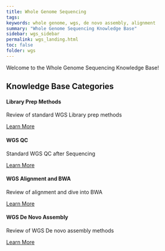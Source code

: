 ```yaml
---
title: Whole Genome Sequencing
tags: 
keywords: whole genome, wgs, de novo assembly, alignment
summary: "Whole Genome Sequencing Knowledge Base"
sidebar: wgs_sidebar
permalink: wgs_landing.html
toc: false
folder: wgs
---
```

 
 Welcome to the Whole Genome Sequencing Knowledge Base!

<div class="row">
         <div class="col-lg-12">
             <h2 class="page-header">Knowledge Base Categories</h2>
         </div>
         <div class="col-md-3 col-sm-6">
             <div class="panel panel-default text-center">
                 <div class="panel-heading">
                     <span class="fa-stack fa-5x">
                           <i class="fa fa-circle fa-stack-2x text-primary"></i>
                           <i class="fa fa-scissors fa-stack-1x fa-inverse"></i>
                     </span>
                 </div>
                 <div class="panel-body">
                     <h4>Library Prep Methods</h4>
                     <p>Review of standard WGS Library prep methods</p>
                     <a href="wgs_library.html" class="btn btn-primary">Learn More</a>
                 </div>
             </div>
         </div>
         <div class="col-md-3 col-sm-6">
             <div class="panel panel-default text-center">
                 <div class="panel-heading">
                     <span class="fa-stack fa-5x">
                           <i class="fa fa-circle fa-stack-2x text-primary"></i>
                           <i class="fa fa-heartbeat fa-stack-1x fa-inverse"></i>
                     </span>
                 </div>
                 <div class="panel-body">
                     <h4>WGS QC</h4>
                     <p>Standard WGS QC after Sequencing</p>
                     <a href="wgs_qc.html" class="btn btn-primary">Learn More</a>
                 </div>
             </div>
         </div>
         <div class="col-md-3 col-sm-6">
             <div class="panel panel-default text-center">
                 <div class="panel-heading">
                     <span class="fa-stack fa-5x">
                           <i class="fa fa-circle fa-stack-2x text-primary"></i>
                           <i class="fa fa-map fa-stack-1x fa-inverse"></i>
                     </span>
                 </div>
                 <div class="panel-body">
                     <h4>WGS Alignment and BWA</h4>
                     <p>Review of alignment and dive into BWA</p>
                     <a href="wgs_bwa.html" class="btn btn-primary">Learn More</a>
                 </div>
             </div>
         </div>
         <div class="col-md-3 col-sm-6">
             <div class="panel panel-default text-center">
                 <div class="panel-heading">
                     <span class="fa-stack fa-5x">
                           <i class="fa fa-circle fa-stack-2x text-primary"></i>
                           <i class="fa fa-key fa-stack-1x fa-inverse"></i>
                     </span>
                 </div>
                 <div class="panel-body">
                     <h4>WGS De Novo Assembly</h4>
                     <p>Review of WGS De novo assembly methods</p>
                     <a href="tag_formatting.html" class="btn btn-primary">Learn More</a>
                 </div>
             </div>
         </div>
</div>

